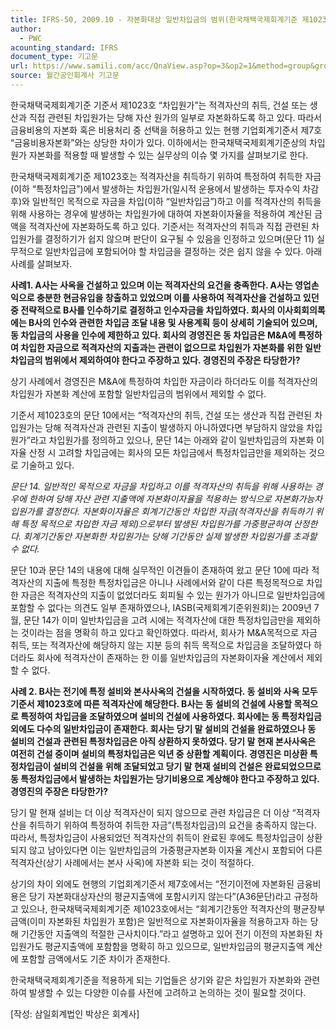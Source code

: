 ```yaml
---
title: IFRS-50, 2009.10 - 자본화대상 일반차입금의 범위(한국채택국제회계기준 제1023호 “차입원가”)
author:
  - PWC
acounting_standard: IFRS
document_type: 기고문
url: https://www.samili.com/acc/QnaView.asp?op=3&op2=1&method=group&group=2086-15;1&orgcode=0&searchword=&page=31&code=IFRS%2D50%3A200910
source: 월간공인회계사 기고문
---
```

한국채택국제회계기준 기준서 제1023호 “차입원가”는 적격자산의 취득, 건설 또는 생산과 직접 관련된 차입원가는 당해 자산 원가의 일부로 자본화하도록 하고 있다. 따라서 금융비용의 자본화 혹은 비용처리 중 선택을 허용하고 있는 현행 기업회계기준서 제7호 “금융비용자본화”와는 상당한 차이가 있다. 이하에서는 한국채택국제회계기준상의 차입원가 자본화를 적용할 때 발생할 수 있는 실무상의 이슈 몇 가지를 살펴보기로 한다.

  

한국채택국제회계기준 제1023호는 적격자산을 취득하기 위하여 특정하여 취득한 자금(이하 “특정차입금”)에서 발생하는 차입원가(일시적 운용에서 발생하는 투자수익 차감 후)와 일반적인 목적으로 자금을 차입(이하 “일반차입금”)하고 이를 적격자산의 취득을 위해 사용하는 경우에 발생하는 차입원가에 대하여 자본화이자율을 적용하여 계산된 금액을 적격자산에 자본화하도록 하고 있다. 기준서는 적격자산의 취득과 직접 관련된 차입원가를 결정하기가 쉽지 않으며 판단이 요구될 수 있음을 인정하고 있으며(문단 11) 실무적으로 일반차입금에 포함되어야 할 차입금을 결정하는 것은 쉽지 않을 수 있다. 아래 사례를 살펴보자.

  

**사례1. A사는 사옥을 건설하고 있으며 이는 적격자산의 요건을 충족한다. A사는 영업손익으로 충분한 현금유입을 창출하고 있었으며 이를 사용하여 적격자산을 건설하고 있던 중 전략적으로 B사를 인수하기로 결정하고 인수자금을 차입하였다. 회사의 이사회회의록에는 B사의 인수와 관련한 차입금 조달 내용 및 사용계획 등이 상세히 기술되어 있으며, 동 차입금의 사용을 인수에 제한하고 있다. 회사의 경영진은 동 차입금은 M&A에 특정하여 차입한 자금으로 적격자산의 지출과는 관련이 없으므로 차입원가 자본화를 위한 일반차입금의 범위에서 제외하여야 한다고 주장하고 있다. 경영진의 주장은 타당한가?**

  

상기 사례에서 경영진은 M&A에 특정하여 차입한 자금이라 하더라도 이를 적격자산의 차입원가 자본화 계산에 포함할 일반차입금의 범위에서 제외할 수 없다.

  

기준서 제1023호의 문단 10에서는 “적격자산의 취득, 건설 또는 생산과 직접 관련된 차입원가는 당해 적격자산과 관련된 지출이 발생하지 아니하였다면 부담하지 않았을 차입원가”라고 차입원가를 정의하고 있으나, 문단 14는 아래와 같이 일반차입금의 자본화 이자율 산정 시 고려할 차입금에는 회사의 모든 차입금에서 특정차입금만을 제외하는 것으로 기술하고 있다.

  

*문단 14. 일반적인 목적으로 자금을 차입하고 이를 적격자산의 취득을 위해 사용하는 경우에 한하여 당해 자산 관련 지출액에 자본화이자율을 적용하는 방식으로 자본화가능차입원가를 결정한다. 자본화이자율은 회계기간동안 차입한 자금(적격자산을 취득하기 위해 특정 목적으로 차입한 자금 제외)으로부터 발생된 차입원가를 가중평균하여 산정한다. 회계기간동안 자본화한 차입원가는 당해 기간동안 실제 발생한 차입원가를 초과할 수 없다.*

  

문단 10과 문단 14의 내용에 대해 실무적인 이견들이 존재하여 왔고 문단 10에 따라 적격자산의 지출에 특정한 특정차입금은 아니나 사례에서와 같이 다른 특정목적으로 차입한 자금은 적격자산의 지출이 없었더라도 회피될 수 있는 원가가 아니므로 일반차입금에 포함할 수 없다는 의견도 일부 존재하였으나, IASB(국제회계기준위원회)는 2009년 7월, 문단 14가 이미 일반차입금을 고려 시에는 적격자산에 대한 특정차입금만을 제외하는 것이라는 점을 명확히 하고 있다고 확인하였다. 따라서, 회사가 M&A목적으로 자금 취득, 또는 적격자산에 해당하지 않는 지분 등의 취득 목적으로 차입금을 조달하였다 하더라도 회사에 적격자산이 존재하는 한 이를 일반차입금의 자본화이자율 계산에서 제외할 수 없다.

  

**사례 2. B사는 전기에 특정 설비와 본사사옥의 건설을 시작하였다. 동 설비와 사옥 모두 기준서 제1023호에 따른 적격자산에 해당한다. B사는 동 설비의 건설에 사용할 목적으로 특정하여 차입금을 조달하였으며 설비의 건설에 사용하였다. 회사에는 동 특정차입금 외에도 다수의 일반차입금이 존재한다. 회사는 당기 말 설비의 건설을 완료하였으나 동 설비의 건설과 관련된 특정차입금은 아직 상환하지 못하였다. 당기 말 현재 본사사옥은 여전히 건설 중이며 설비의 특정차입금은 익년 중 상환할 계획이다. 경영진은 미상환 특정차입금이 설비의 건설을 위해 조달되었고 당기 말 현재 설비의 건설은 완료되었으므로 동 특정차입금에서 발생하는 차입원가는 당기비용으로 계상해야 한다고 주장하고 있다. 경영진의 주장은 타당한가?**

  

당기 말 현재 설비는 더 이상 적격자산이 되지 않으므로 관련 차입금은 더 이상 “적격자산을 취득하기 위하여 특정하여 취득한 자금”(특정차입금)의 요건을 충족하지 않는다. 따라서, 특정차입금이 사용되었던 적격자산의 취득이 완료된 후에도 특정차입금이 상환되지 않고 남아있다면 이는 일반차입금의 가중평균자본화 이자율 계산시 포함되어 다른 적격자산(상기 사례에서는 본사 사옥)에 자본화 되는 것이 적절하다.

  

상기의 차이 외에도 현행의 기업회계기준서 제7호에서는 “전기이전에 자본화된 금융비용은 당기 자본화대상자산의 평균지출액에 포함시키지 않는다”(A36문단)라고 규정하고 있으나, 한국채택국제회계기준 제1023호에서는 “회계기간동안 적격자산의 평균장부금액(이미 자본화된 차입원가 포함)은 일반적으로 자본화이자율을 적용하고자 하는 당해 기간동안 지출액의 적절한 근사치이다.”라고 설명하고 있어 전기 이전의 자본화된 차입원가도 평균지출액에 포함함을 명확히 하고 있으므로, 일반차입금의 평균지출액 계산에 포함할 금액에서도 기준 차이가 존재한다.

  

한국채택국제회계기준을 적용하게 되는 기업들은 상기와 같은 차입원가 자본화와 관련하여 발생할 수 있는 다양한 이슈를 사전에 고려하고 논의하는 것이 필요할 것이다.

  

\[작성: 삼일회계법인 박상은 회계사\]